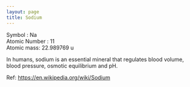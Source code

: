 ```yaml
---
layout: page
title: Sodium
---
```


Symbol : Na  
Atomic Number : 11   
Atomic mass: 22.989769 u

In humans, sodium is an essential mineral that regulates blood volume, blood pressure, osmotic equilibrium and pH.

Ref: https://en.wikipedia.org/wiki/Sodium